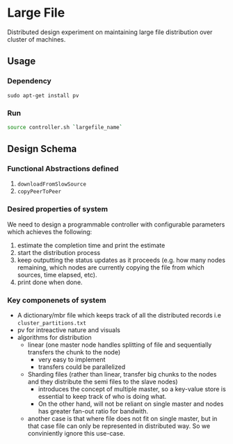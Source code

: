 Large File 
=== 

Distributed design experiment on maintaining large file distribution over cluster of machines. 

## Usage 
### Dependency  
`sudo apt-get install pv`

### Run 
```bash 
source controller.sh `largefile_name`
```
## Design Schema
### Functional Abstractions defined 
1. `downloadFromSlowSource`
2. `copyPeerToPeer`

### Desired properties of system
We need to design a programmable controller with configurable parameters which achieves the following:

1. estimate the completion time and print the estimate 
2. start the distribution process 
3. keep outputting the status updates as it proceeds (e.g. how many nodes remaining, which nodes are currently copying the file from which sources, time elapsed, etc). 
4. print done when done.

### Key componenets of system 
- A dictionary/mbr file which keeps track of all the distributed records i.e `cluster_partitions.txt` 
- pv for intreactive nature and visuals
- algorithms for distribution 
	- linear (one master node handles splitting of file and sequentially transfers the chunk to the node)
		- very easy to implement 
		- transfers could be parallelized 
	- Sharding files (rather than linear, transfer big chunks to the nodes and they distribute the semi files to the slave nodes)
		- introduces the concept of multiple master, so a key-value store is essential to keep track of who is doing what. 
		- On the other hand, will not be reliant on single master and nodes has greater fan-out ratio for bandwith.
	- another case is that where file does not fit on single master, but in that case file can only be represented in distributed way. So we conviniently ignore this use-case.  	
		

